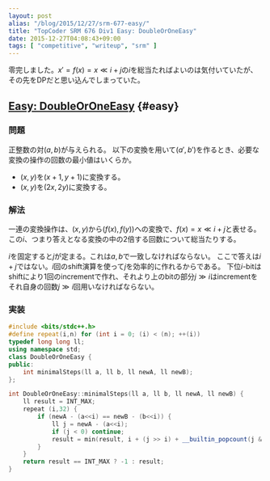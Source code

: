```yaml
---
layout: post
alias: "/blog/2015/12/27/srm-677-easy/"
title: "TopCoder SRM 676 Div1 Easy: DoubleOrOneEasy"
date: 2015-12-27T04:08:43+09:00
tags: [ "competitive", "writeup", "srm" ]
---
```


零完しました。$x' = f(x) = x \ll i + j$の$i$を総当たればよいのは気付いていたが、その先をDPだと思い込んでしまっていた。

## [Easy: DoubleOrOneEasy]() {#easy}

### 問題

正整数の対$(a,b)$が与えられる。
以下の変換を用いて$(a',b')$を作るとき、必要な変換の操作の回数の最小値はいくらか。

-   $(x,y)$を$(x+1,y+1)$に変換する。
-   $(x,y)$を$(2x,2y)$に変換する。

### 解法

一連の変換操作は、$(x,y)$から$(f(x),f(y))$への変換で、$f(x) = x \ll i + j$と表せる。
この$i$、つまり答えとなる変換の中の2倍する回数について総当たりする。

$i$を固定すると$j$が定まる。これは$a,b$で一致しなければならない。
ここで答えは$i+j$ではない。$i$回のshift演算を使って$j$を効率的に作れるからである。
下位$i$-bitはshiftにより$1$回のincrementで作れ、それより上のbitの部分$j \gg i$はincrementをそれ自身の回数$j \gg i$回用いなければならない。

### 実装

``` c++
#include <bits/stdc++.h>
#define repeat(i,n) for (int i = 0; (i) < (n); ++(i))
typedef long long ll;
using namespace std;
class DoubleOrOneEasy {
public:
    int minimalSteps(ll a, ll b, ll newA, ll newB);
};

int DoubleOrOneEasy::minimalSteps(ll a, ll b, ll newA, ll newB) {
    ll result = INT_MAX;
    repeat (i,32) {
        if (newA - (a<<i) == newB - (b<<i)) {
            ll j = newA - (a<<i);
            if (j < 0) continue;
            result = min(result, i + (j >> i) + __builtin_popcount(j & ((1ll<<i) - 1)));
        }
    }
    return result == INT_MAX ? -1 : result;
}
```
